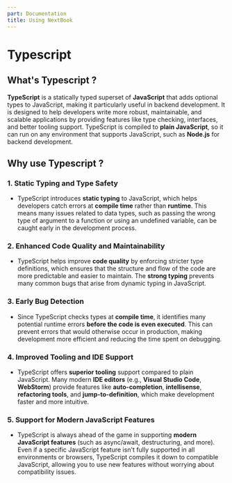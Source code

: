 ```yaml
---
part: Documentation
title: Using NextBook
---
```


# Typescript

## What's Typescript ?

**TypeScript** is a statically typed superset of **JavaScript** that adds optional types to JavaScript, making it particularly useful in backend development. It is designed to help developers write more robust, maintainable, and scalable applications by providing features like type checking, interfaces, and better tooling support. TypeScript is compiled to **plain JavaScript**, so it can run on any environment that supports JavaScript, such as **Node.js** for backend development.

## Why use Typescript ?
### 1. **Static Typing and Type Safety**

-   TypeScript introduces **static typing** to JavaScript, which helps developers catch errors at **compile time** rather than **runtime**. This means many issues related to data types, such as passing the wrong type of argument to a function or using an undefined variable, can be caught early in the development process.
### 2. **Enhanced Code Quality and Maintainability**

-   TypeScript helps improve **code quality** by enforcing stricter type definitions, which ensures that the structure and flow of the code are more predictable and easier to maintain. The **strong typing** prevents many common bugs that arise from dynamic typing in JavaScript.
### 3. **Early Bug Detection**

-   Since TypeScript checks types at **compile time**, it identifies many potential runtime errors **before the code is even executed**. This can prevent errors that would otherwise occur in production, making development more efficient and reducing the time spent on debugging.   
### 4. **Improved Tooling and IDE Support**

-   TypeScript offers **superior tooling** support compared to plain JavaScript. Many modern **IDE editors** (e.g., **Visual Studio Code**, **WebStorm**) provide features like **auto-completion**, **intellisense**, **refactoring tools**, and **jump-to-definition**, which make development faster and more intuitive.
### 5. **Support for Modern JavaScript Features**

-   TypeScript is always ahead of the game in supporting **modern JavaScript features** (such as async/await, destructuring, and more). Even if a specific JavaScript feature isn't fully supported in all environments or browsers, TypeScript compiles it down to compatible JavaScript, allowing you to use new features without worrying about compatibility issues.